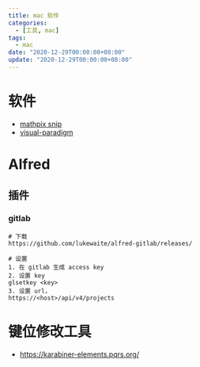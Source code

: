 ```yaml
---
title: mac 软件
categories: 
  - [工具, mac]
tags:
  - mac
date: "2020-12-29T00:00:00+08:00"
update: "2020-12-29T00:00:00+08:00"
---
```


# 软件

- [mathpix snip](https://mathpix.com/)
- [visual-paradigm](https://www.visual-paradigm.com/)

# Alfred

## 插件

### gitlab

```shell
# 下载
https://github.com/lukewaite/alfred-gitlab/releases/

# 设置
1. 在 gitlab 生成 access key
2. 设置 key
glsetkey <key>
3. 设置 url，
https://<host>/api/v4/projects
```

# 键位修改工具

- https://karabiner-elements.pqrs.org/
